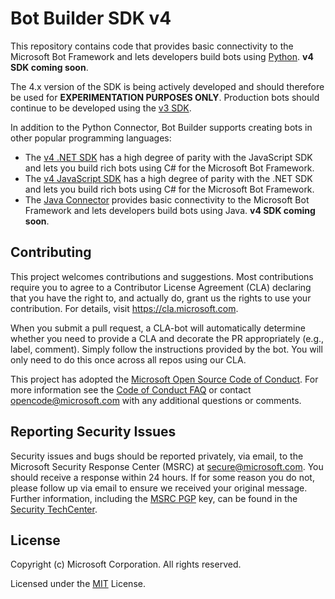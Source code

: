 # Bot Builder SDK v4

This repository contains code that provides basic connectivity to the Microsoft Bot Framework 
  and lets developers build bots using [Python](https://github.com/Microsoft/botbuilder-python). **v4 SDK coming soon**.
  
The 4.x version of the SDK is being actively developed and should therefore be used for **EXPERIMENTATION PURPOSES ONLY**.
Production bots should continue to be developed using the [v3 SDK](https://github.com/Microsoft/BotBuilder).

In addition to the Python Connector, Bot Builder supports creating bots in other popular programming languages:
- The [v4 .NET SDK](https://github.com/Microsoft/botbuilder-dotnet) has a high degree of parity with the JavaScript SDK 
  and lets you build rich bots using C# for the Microsoft Bot Framework.
- The [v4 JavaScript SDK](https://github.com/Microsoft/botbuilder-js) has a high degree of parity with the .NET SDK 
  and lets you build rich bots using C# for the Microsoft Bot Framework.
- The [Java Connector](https://github.com/Microsoft/botbuilder-java) provides basic connectivity to the Microsoft Bot Framework 
  and lets developers build bots using Java. **v4 SDK coming soon**.

## Contributing

This project welcomes contributions and suggestions.  Most contributions require you to agree to a
Contributor License Agreement (CLA) declaring that you have the right to, and actually do, grant us
the rights to use your contribution. For details, visit https://cla.microsoft.com.

When you submit a pull request, a CLA-bot will automatically determine whether you need to provide
a CLA and decorate the PR appropriately (e.g., label, comment). Simply follow the instructions
provided by the bot. You will only need to do this once across all repos using our CLA.

This project has adopted the [Microsoft Open Source Code of Conduct](https://opensource.microsoft.com/codeofconduct/).
For more information see the [Code of Conduct FAQ](https://opensource.microsoft.com/codeofconduct/faq/) or
contact [opencode@microsoft.com](mailto:opencode@microsoft.com) with any additional questions or comments.

## Reporting Security Issues
Security issues and bugs should be reported privately, via email, to the Microsoft Security Response Center (MSRC) at [secure@microsoft.com](mailto:secure@microsoft.com). You should receive a response within 24 hours. If for some reason you do not, please follow up via email to ensure we received your original message. Further information, including the [MSRC PGP](https://technet.microsoft.com/en-us/security/dn606155) key, can be found in the [Security TechCenter](https://technet.microsoft.com/en-us/security/default).

## License

Copyright (c) Microsoft Corporation. All rights reserved.

Licensed under the [MIT](https://github.com/Microsoft/vscode/blob/master/LICENSE.txt) License.
